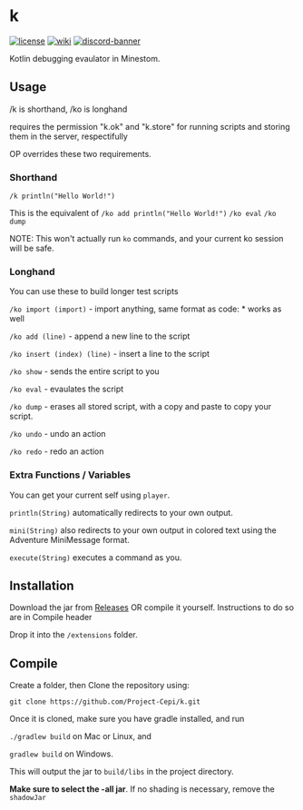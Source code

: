 # k
[![license](https://img.shields.io/github/license/Project-Cepi/k?style=for-the-badge&color=b2204c)](../LICENSE)
[![wiki](https://img.shields.io/badge/documentation-wiki-74aad6?style=for-the-badge)](https://project-cepi.github.io/)
[![discord-banner](https://img.shields.io/discord/706185253441634317?label=discord&style=for-the-badge&color=7289da)](https://discord.cepi.world/8K8WMGV)

Kotlin debugging evaulator in Minestom.

## Usage

/k is shorthand, /ko is longhand

requires the permission "k.ok" and "k.store" for running scripts and storing them in the server, respectifully

OP overrides these two requirements.

### Shorthand
`/k println("Hello World!")`

This is the equivalent of
`/ko add println("Hello World!")`
`/ko eval`
`/ko dump`

NOTE: This won't actually run `ko` commands, and your current ko session will be safe.

### Longhand

You can use these to build longer test scripts

`/ko import (import)` - import anything, same format as code: * works as well

`/ko add (line)` - append a new line to the script

`/ko insert (index) (line)` - insert a line to the script

`/ko show` - sends the entire script to you

`/ko eval` - evaulates the script

`/ko dump` - erases all stored script, with a copy and paste to copy your script.

`/ko undo` - undo an action

`/ko redo` - redo an action


### Extra Functions / Variables

You can get your current self using `player`.

`println(String)` automatically redirects to your own output.

`mini(String)` also redirects to your own output in colored text using the Adventure MiniMessage format.

`execute(String)` executes a command as you.

## Installation

Download the jar from [Releases](https://github.com/Project-Cepi/k/releases)
OR compile it yourself. Instructions to do so are in Compile header

Drop it into the `/extensions` folder.

## Compile

Create a folder, then
Clone the repository using:

`git clone https://github.com/Project-Cepi/k.git`

Once it is cloned, make sure you have gradle installed, and run

`./gradlew build` on Mac or Linux, and

`gradlew build` on Windows.

This will output the jar to `build/libs` in the project directory.

**Make sure to select the -all jar**. If no shading is necessary, remove the `shadowJar`
